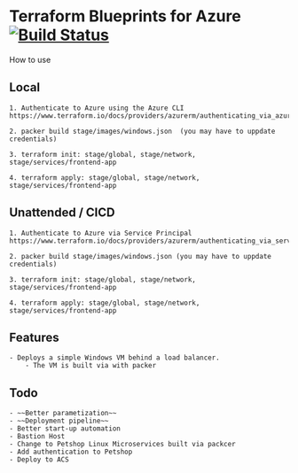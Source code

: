 # Terraform Blueprints for Azure [![Build Status](https://travis-ci.org/ugoenyioha/azure-terraform-blueprints.svg?branch=master)](https://travis-ci.org/ugoenyioha/azure-terraform-blueprints.svg?branch=master)

How to use

## Local
    1. Authenticate to Azure using the Azure CLI
    https://www.terraform.io/docs/providers/azurerm/authenticating_via_azure_cli.html
    
    2. packer build stage/images/windows.json  (you may have to uppdate credentials)
    
    3. terraform init: stage/global, stage/network, stage/services/frontend-app
    
    4. terraform apply: stage/global, stage/network, stage/services/frontend-app
    
## Unattended / CICD
    1. Authenticate to Azure via Service Principal
    https://www.terraform.io/docs/providers/azurerm/authenticating_via_service_principal.html
    
    2. packer build stage/images/windows.json (you may have to uppdate credentials)
    
    3. terraform init: stage/global, stage/network, stage/services/frontend-app
    
    4. terraform apply: stage/global, stage/network, stage/services/frontend-app
    
## Features
    - Deploys a simple Windows VM behind a load balancer.
        - The VM is built via with packer
    
## Todo
    - ~~Better parametization~~
    - ~~Deployment pipeline~~
    - Better start-up automation
    - Bastion Host
    - Change to Petshop Linux Microservices built via packcer
    - Add authentication to Petshop
    - Deploy to ACS